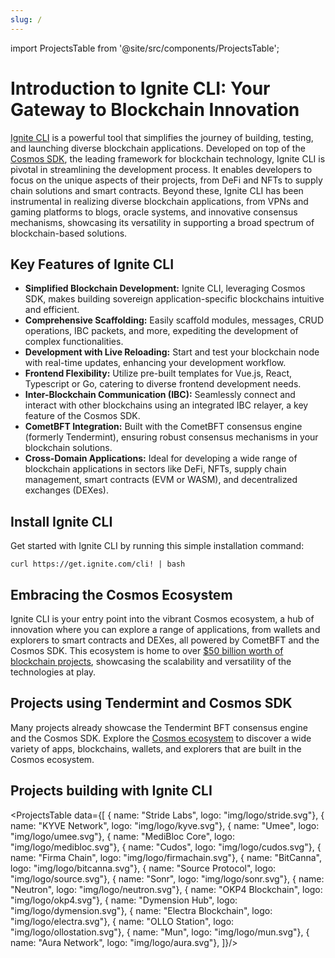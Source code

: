 ```yaml
---
slug: /
---
```


import ProjectsTable from '@site/src/components/ProjectsTable';

# Introduction to Ignite CLI: Your Gateway to Blockchain Innovation

[Ignite CLI](https://github.com/ignite/cli) is a powerful tool that simplifies the journey of building, testing, and launching diverse blockchain applications. Developed on top of the [Cosmos SDK](https://docs.cosmos.network), the leading framework for blockchain technology, Ignite CLI is pivotal in streamlining the development process. It enables developers to focus on the unique aspects of their projects, from DeFi and NFTs to supply chain solutions and smart contracts.
Beyond these, Ignite CLI has been instrumental in realizing diverse blockchain applications, from VPNs and gaming platforms to blogs, oracle systems, and innovative consensus mechanisms, showcasing its versatility in supporting a broad spectrum of blockchain-based solutions.

## Key Features of Ignite CLI

- **Simplified Blockchain Development:** Ignite CLI, leveraging Cosmos SDK, makes building sovereign application-specific blockchains intuitive and efficient.
- **Comprehensive Scaffolding:** Easily scaffold modules, messages, CRUD operations, IBC packets, and more, expediting the development of complex functionalities.
- **Development with Live Reloading:** Start and test your blockchain node with real-time updates, enhancing your development workflow.
- **Frontend Flexibility:** Utilize pre-built templates for Vue.js, React, Typescript or Go, catering to diverse frontend development needs.
- **Inter-Blockchain Communication (IBC):** Seamlessly connect and interact with other blockchains using an integrated IBC relayer, a key feature of the Cosmos SDK.
- **CometBFT Integration:** Built with the CometBFT consensus engine (formerly Tendermint), ensuring robust consensus mechanisms in your blockchain solutions.
- **Cross-Domain Applications:** Ideal for developing a wide range of blockchain applications in sectors like DeFi, NFTs, supply chain management, smart contracts (EVM or WASM), and decentralized exchanges (DEXes).

## Install Ignite CLI

Get started with Ignite CLI by running this simple installation command:

```
curl https://get.ignite.com/cli! | bash
```

## Embracing the Cosmos Ecosystem

Ignite CLI is your entry point into the vibrant Cosmos ecosystem, a hub of innovation where you can explore a range of applications, from wallets and explorers to smart contracts and DEXes, all powered by CometBFT and the Cosmos SDK.
This ecosystem is home to over [$50 billion worth of blockchain projects](https://cosmos.network/ecosystem/tokens/), showcasing the scalability and versatility of the technologies at play.

## Projects using Tendermint and Cosmos SDK

Many projects already showcase the Tendermint BFT consensus engine and the Cosmos SDK. Explore
the [Cosmos ecosystem](https://cosmos.network/ecosystem/apps) to discover a wide variety of apps, blockchains, wallets,
and explorers that are built in the Cosmos ecosystem.

## Projects building with Ignite CLI

<ProjectsTable data={[
  { name: "Stride Labs", logo: "img/logo/stride.svg"},
  { name: "KYVE Network", logo: "img/logo/kyve.svg"},
  { name: "Umee", logo: "img/logo/umee.svg"},
  { name: "MediBloc Core", logo: "img/logo/medibloc.svg"},
  { name: "Cudos", logo: "img/logo/cudos.svg"},
  { name: "Firma Chain", logo: "img/logo/firmachain.svg"},
  { name: "BitCanna", logo: "img/logo/bitcanna.svg"},
  { name: "Source Protocol", logo: "img/logo/source.svg"},
  { name: "Sonr", logo: "img/logo/sonr.svg"},
  { name: "Neutron", logo: "img/logo/neutron.svg"},
  { name: "OKP4 Blockchain", logo: "img/logo/okp4.svg"},
  { name: "Dymension Hub", logo: "img/logo/dymension.svg"},
  { name: "Electra Blockchain", logo: "img/logo/electra.svg"},
  { name: "OLLO Station", logo: "img/logo/ollostation.svg"},
  { name: "Mun", logo: "img/logo/mun.svg"},
  { name: "Aura Network", logo: "img/logo/aura.svg"},
]}/>
